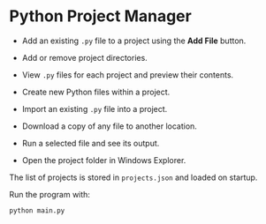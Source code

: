 # Python Project Manager

- Add an existing `.py` file to a project using the **Add File** button.

- Add or remove project directories.
- View `.py` files for each project and preview their contents.
- Create new Python files within a project.
- Import an existing `.py` file into a project.
- Download a copy of any file to another location.
- Run a selected file and see its output.
- Open the project folder in Windows Explorer.

The list of projects is stored in `projects.json` and loaded on startup.

Run the program with:

```bash
python main.py
